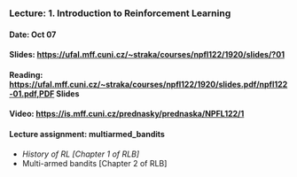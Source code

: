 ### Lecture: 1. Introduction to Reinforcement Learning
#### Date: Oct 07
#### Slides: https://ufal.mff.cuni.cz/~straka/courses/npfl122/1920/slides/?01
#### Reading: https://ufal.mff.cuni.cz/~straka/courses/npfl122/1920/slides.pdf/npfl122-01.pdf,PDF Slides
#### Video: https://is.mff.cuni.cz/prednasky/prednaska/NPFL122/1

#### Lecture assignment: multiarmed_bandits

- *History of RL [Chapter 1 of RLB]*
- Multi-armed bandits [Chapter 2 of RLB]
